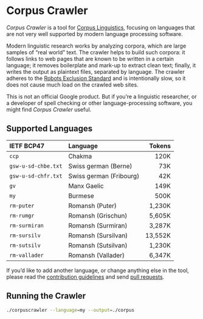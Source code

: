 # Corpus Crawler

_Corpus Crawler_ is a tool for [Corpus
Linguistics](https://en.wikipedia.org/wiki/Corpus_linguistics),
focusing on languages that are not very well supported by modern
language processing software.

Modern linguistic research works by analyzing corpora, which are large
samples of “real world” text. The crawler helps to build such corpora:
it follows links to web pages that are known to be written in a
certain language; it removes boilerplate and mark-up to extract clean
text; finally, it writes the output as plaintext files, separated by
language. The crawler adheres to the [Robots Exclusion
Standard](https://en.wikipedia.org/wiki/Robots_exclusion_standard) and
is intentionally slow, so it does not cause much load on the crawled
web sites.

This is not an official Google product. But if you’re a linguistic researcher,
or a developer of spell checking or other language-processing software,
you might find _Corpus Crawler_ useful.


## Supported Languages

| IETF BCP47          | Language                 |  Tokens |
| :------------------ | :----------------------- | ------: |
| `ccp`               | Chakma                   |    120K |
| `gsw-u-sd-chbe.txt` | Swiss german (Berne)     |     73K |
| `gsw-u-sd-chfr.txt` | Swiss german (Fribourg)  |     42K |
| `gv`                | Manx Gaelic              |    149K |
| `my`                | Burmese                  |    500K |
| `rm-puter`          | Romansh (Puter)          |  1,230K |
| `rm-rumgr`          | Romansh (Grischun)       |  5,605K |
| `rm-surmiran`       | Romansh (Surmiran)       |  3,287K |
| `rm-sursilv`        | Romansh (Sursilvan)      | 13,552K |
| `rm-sutsilv`        | Romansh (Sutsilvan)      |  1,230K |
| `rm-vallader`       | Romansh (Vallader)       |  6,347K |


If you’d like to add another language, or change anything else in the tool,
please read the [contribution guidelines](./CONTRIBUTING.md) and send
[pull requests](https://help.github.com/categories/collaborating-with-issues-and-pull-requests/).


## Running the Crawler

```sh
./corpuscrawler --language=my --output=./corpus
```
